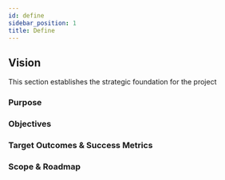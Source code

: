 ```yaml
---
id: define
sidebar_position: 1
title: Define
---
```


## Vision
This section establishes the strategic foundation for the project

### Purpose

### Objectives

### Target Outcomes & Success Metrics

### Scope & Roadmap

